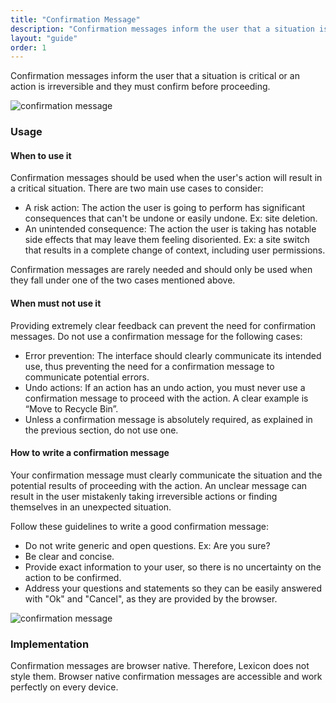 ```yaml
---
title: "Confirmation Message"
description: "Confirmation messages inform the user that a situation is critical or an action is irreversible and they must confirm before proceeding."
layout: "guide"
order: 1
---
```


<div class="page-description">Confirmation messages inform the user that a situation is critical or an action is irreversible and they must confirm before proceeding.</div>

![confirmation message](/images/lexicon/ConfirmationMessage.jpg)

### Usage

#### When to use it

Confirmation messages should be used when the user's action will result in a critical situation. There are two main use cases to consider:
* A risk action: The action the user is going to perform has significant consequences that can't be undone or easily undone. Ex: site deletion.
* An unintended consequence: The action the user is taking has notable side effects that may leave them feeling disoriented. Ex: a site switch that results in a complete change of context, including user permissions.

Confirmation messages are rarely needed and should only be used when they fall under one of the two cases mentioned above.

#### When must not use it

Providing extremely clear feedback can prevent the need for confirmation messages. Do not use a confirmation message for the following cases:
* Error prevention: The interface should clearly communicate its intended use, thus preventing the need for a confirmation message to communicate potential errors.
* Undo actions: If an action has an undo action, you must never use a confirmation message to proceed with the action. A clear example is “Move to Recycle Bin”.
* Unless a confirmation message is absolutely required, as explained in the previous section, do not use one.


#### How to write a confirmation message
Your confirmation message must clearly communicate the situation and the potential results of proceeding with the action. An unclear message can result in the user mistakenly taking irreversible actions or finding themselves in an unexpected situation.

Follow these guidelines to write a good confirmation message: 
* Do not write generic and open questions. Ex: Are you sure?
* Be clear and concise. 
* Provide exact information to your user, so there is no uncertainty on the action to be confirmed.
* Address your questions and statements so they can be easily answered with "Ok" and "Cancel", as they are provided by the browser.

![confirmation message](/images/lexicon/ConfirmationMessage.jpg)

### Implementation
Confirmation messages are browser native. Therefore, Lexicon does not style them. Browser native confirmation messages are accessible and work perfectly on every device.

